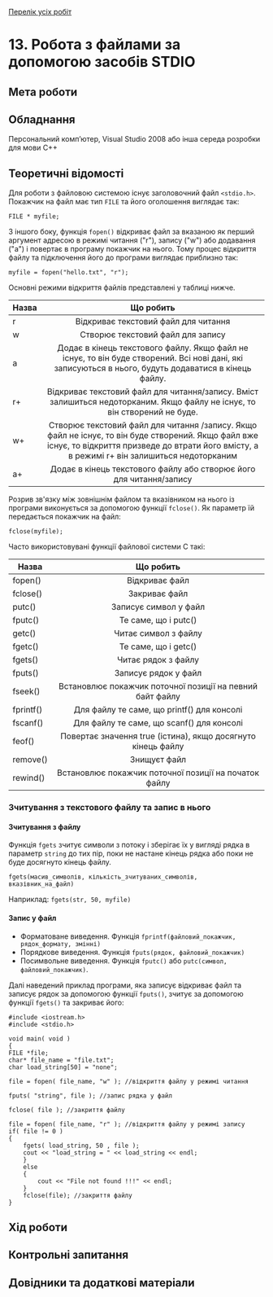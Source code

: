 [Перелік усіх робіт](README.md)

# 13. Робота з файлами за допомогою засобів STDIO

## Мета роботи 



## Обладнання

Персональний комп’ютер, Visual Studio 2008 або інша середа розробки для мови C++


## Теоретичні відомості

Для роботи з файловою системою існує заголовочний файл `<stdio.h>`. Покажчик на файл має тип `FILE` та його оголошення виглядає так:

`FILE * myfile;`

З іншого боку, функція `fopen()` відкриває файл за вказаною як перший аргумент адресою в режимі читання ("r"), запису ("w") або додавання ("a") і повертає в програму покажчик на нього. Тому процес відкриття файлу та підключення його до програми виглядає приблизно так: 

`myfile = fopen("hello.txt", "r");`

Основні режими відкриття файлів представлені у таблиці нижче.

| Назва         | Що робить          |
| ------------- |:------------------:| 
| r   |Відкриває текстовий файл для читання|
| w     |Створює текстовий файл для запису|
| a  |Додає в кінець текстового файлу. Якщо файл не існує, то він буде створений. Всі нові дані, які записуються в нього, будуть додаватися в кінець файлу.|
| r+  |Відкриває  текстовий файл для читання/запису. Вміст залишиться недоторканим. Якщо файлу не існує, то він створений не буде.|
| w+   |Створює текстовий файл для читання /запису. Якщо файл не існує, то він буде створений. Якщо файл вже існує, то відкриття призведе до втрати його вмісту, а в режимі r+ він залишиться недоторканим|
| a+  |Додає в кінець текстового файлу або створює його для читання/запису|

Розрив зв'язку між зовнішнім файлом та вказівником на нього із програми виконується за допомогою функції `fclose()`. Як параметр їй передається покажчик на файл:

`fclose(myfile);`

Часто використовувані функції файлової системи С такі:

| Назва         | Що робить          |
| ------------- |:------------------:| 
| fopen()    |  	Відкриває файл     |
| fclose()     | Закриває файл  |
| putc()  |  	Записує  символ у файл  |
| fputc()  |  	Те саме, що і putc()    |
| getc()  |  	Читає символ з файлу    |
| fgetc() |  	Те саме, що і getc()    |
| fgets()  |  	Читає рядок з файлу     |
| fputs()   |  	Записує  рядок у файл   |
| fseek()  |  	Встановлює  покажчик поточної позиції на певний байт файлу    |
| fprintf()  | Для файлу те саме, що printf() для консолі    |
| fscanf()  | Для файлу те саме, що scanf() для консолі   |
| feof()  | Повертає значення true (істина), якщо досягнуто кінець файлу     |
| remove() |  	Знищуєт файл     |
| rewind()  |  	Встановлює  покажчик поточної позиції на початок файлу    |


### Зчитування з текстового файлу та запис в нього

#### Зчитування з файлу

Функція `fgets` зчитує символи з потоку і зберігає їх у вигляді рядка в параметр `string` до тих пір, поки не настане кінець рядка або поки не буде досягнуто кінець файлу.

`fgets(масив_символів, кількість_зчитуваних_символів, вказівник_на_файл)`

Наприклад: `fgets(str, 50, myfile)`

#### Запис у файл

* Форматоване виведення. Функція `fprintf(файловий_покажчик, рядок_формату, змінні)`
* Порядкове виведення. Функція `fputs(рядок, файловий_покажчик)`
* Посимвольне виведення. Функція `fputc()` або `putc(символ, файловий_покажчик)`.

Далі наведений приклад програми, яка записує відкриває файл  та записує рядок за допомогою функції `fputs()`, зчитує за допомогою функції `fgets()` та закриває його:

```
#include <iostream.h>
#include <stdio.h>

void main( void )
{
FILE *file;
char* file_name = "file.txt";
char load_string[50] = "none";

file = fopen( file_name, "w" ); //відкриття файлу у режимі читання

fputs( "string", file ); //запис рядка у файл

fclose( file ); //закриття файлу

file = fopen( file_name, "r" ); //відкриття файлу у режимі запису
if( file != 0 )
{
    fgets( load_string, 50 , file ); 
    cout << "load_string = " << load_string << endl;
    }
    else
    {
        cout << "File not found !!!" << endl;
    }
    fclose(file); //закриття файлу
}

```

## Хід роботи

## Контрольні запитання

## Довідники та додаткові матеріали
